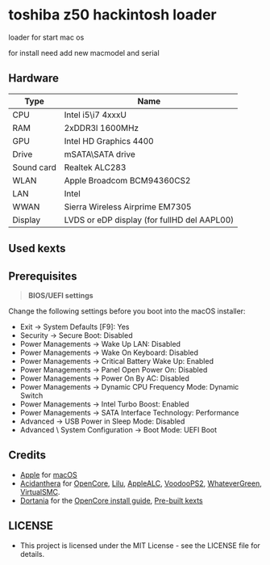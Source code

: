 # toshiba z50 hackintosh loader
loader for start mac os

for install need add new macmodel and serial
## Hardware

| Type          | Name                                            |
| ------------- | ----------------------------------------------- |
| CPU           | Intel i5\i7 4xxxU                               |
| RAM           | 2xDDR3l 1600MHz                                 |
| GPU           | Intel HD Graphics 4400                          |
| Drive         | mSATA\SATA drive                                |
| Sound card    | Realtek ALC283                                  |
| WLAN          | Apple Broadcom BCM94360CS2                      |
| LAN           | Intel                                           |
| WWAN          | Sierra Wireless Airprime EM7305                 |
| Display       | LVDS or eDP display   (for fullHD del AAPL00)   |

## Used kexts

## Prerequisites

> **BIOS/UEFI settings**

Change the following settings before you boot into the macOS installer:

- Exit → System Defaults [F9]: Yes
- Security → Secure Boot: Disabled
- Power Managements → Wake Up LAN: Disabled
- Power Managements → Wake On Keyboard: Disabled
- Power Managements → Critical Battery Wake Up: Enabled
- Power Managements → Panel Open Power On: Disabled
- Power Managements → Power On By AC: Disabled
- Power Managements → Dynamic CPU Frequency Mode: Dynamic Switch
- Power Managements → Intel Turbo Boost: Enabled
- Power Managements → SATA Interface Technology: Performance
- Advanced → USB Power in Sleep Mode: Disabled
- Advanced \ System Configuration → Boot Mode: UEFI Boot

## Credits

- [Apple](https://apple.com) for [macOS](https://www.apple.com/macos/)
- [Acidanthera](https://github.com/acidanthera) for [OpenCore](https://github.com/acidanthera/OpenCorePkg), [Lilu](https://github.com/acidanthera/Lilu), [AppleALC](https://github.com/acidanthera/AppleALC), [VoodooPS2](https://github.com/acidanthera/VoodooPS2), [WhateverGreen](https://github.com/acidanthera/WhateverGreen), [VirtualSMC](https://github.com/acidanthera/VirtualSMC).
- [Dortania](https://github.com/dortania) for the [OpenCore install guide](https://dortania.github.io/OpenCore-Install-Guide), [Pre-built kexts](https://dortania.github.io/builds)

## LICENSE

- This project is licensed under the MIT License - see the LICENSE file for details.
